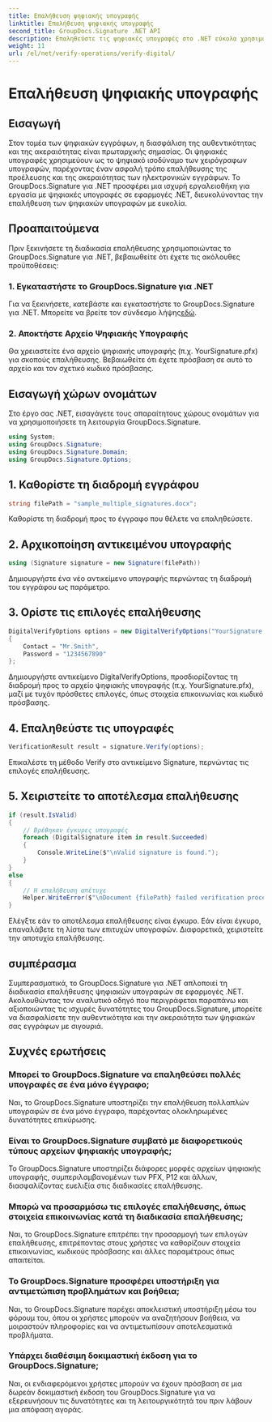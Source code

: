 ```yaml
---
title: Επαλήθευση ψηφιακής υπογραφής
linktitle: Επαλήθευση ψηφιακής υπογραφής
second_title: GroupDocs.Signature .NET API
description: Επαληθεύστε τις ψηφιακές υπογραφές στο .NET εύκολα χρησιμοποιώντας το GroupDocs.Signature. Διασφαλίστε τη γνησιότητα και την ακεραιότητα του εγγράφου χωρίς κόπο.
weight: 11
url: /el/net/verify-operations/verify-digital/
---
```


# Επαλήθευση ψηφιακής υπογραφής

## Εισαγωγή
Στον τομέα των ψηφιακών εγγράφων, η διασφάλιση της αυθεντικότητας και της ακεραιότητας είναι πρωταρχικής σημασίας. Οι ψηφιακές υπογραφές χρησιμεύουν ως το ψηφιακό ισοδύναμο των χειρόγραφων υπογραφών, παρέχοντας έναν ασφαλή τρόπο επαλήθευσης της προέλευσης και της ακεραιότητας των ηλεκτρονικών εγγράφων. Το GroupDocs.Signature για .NET προσφέρει μια ισχυρή εργαλειοθήκη για εργασία με ψηφιακές υπογραφές σε εφαρμογές .NET, διευκολύνοντας την επαλήθευση των ψηφιακών υπογραφών με ευκολία.
## Προαπαιτούμενα
Πριν ξεκινήσετε τη διαδικασία επαλήθευσης χρησιμοποιώντας το GroupDocs.Signature για .NET, βεβαιωθείτε ότι έχετε τις ακόλουθες προϋποθέσεις:
### 1. Εγκαταστήστε το GroupDocs.Signature για .NET
 Για να ξεκινήσετε, κατεβάστε και εγκαταστήστε το GroupDocs.Signature για .NET. Μπορείτε να βρείτε τον σύνδεσμο λήψης[εδώ](https://releases.groupdocs.com/signature/net/).
### 2. Αποκτήστε Αρχείο Ψηφιακής Υπογραφής
Θα χρειαστείτε ένα αρχείο ψηφιακής υπογραφής (π.χ. YourSignature.pfx) για σκοπούς επαλήθευσης. Βεβαιωθείτε ότι έχετε πρόσβαση σε αυτό το αρχείο και τον σχετικό κωδικό πρόσβασης.

## Εισαγωγή χώρων ονομάτων
Στο έργο σας .NET, εισαγάγετε τους απαραίτητους χώρους ονομάτων για να χρησιμοποιήσετε τη λειτουργία GroupDocs.Signature.

```csharp
using System;
using GroupDocs.Signature;
using GroupDocs.Signature.Domain;
using GroupDocs.Signature.Options;
```
## 1. Καθορίστε τη διαδρομή εγγράφου
```csharp
string filePath = "sample_multiple_signatures.docx";
```
Καθορίστε τη διαδρομή προς το έγγραφο που θέλετε να επαληθεύσετε.
## 2. Αρχικοποίηση αντικειμένου υπογραφής
```csharp
using (Signature signature = new Signature(filePath))
```
Δημιουργήστε ένα νέο αντικείμενο υπογραφής περνώντας τη διαδρομή του εγγράφου ως παράμετρο.
## 3. Ορίστε τις επιλογές επαλήθευσης
```csharp
DigitalVerifyOptions options = new DigitalVerifyOptions("YourSignature.pfx")
{
    Contact = "Mr.Smith",
    Password = "1234567890"
};
```
Δημιουργήστε αντικείμενο DigitalVerifyOptions, προσδιορίζοντας τη διαδρομή προς το αρχείο ψηφιακής υπογραφής (π.χ. YourSignature.pfx), μαζί με τυχόν πρόσθετες επιλογές, όπως στοιχεία επικοινωνίας και κωδικό πρόσβασης.
## 4. Επαληθεύστε τις υπογραφές
```csharp
VerificationResult result = signature.Verify(options);
```
Επικαλέστε τη μέθοδο Verify στο αντικείμενο Signature, περνώντας τις επιλογές επαλήθευσης.
## 5. Χειριστείτε το αποτέλεσμα επαλήθευσης
```csharp
if (result.IsValid)
{
    // Βρέθηκαν έγκυρες υπογραφές
    foreach (DigitalSignature item in result.Succeeded)
    {
        Console.WriteLine($"\nValid signature is found.");
    }
}
else
{
    // Η επαλήθευση απέτυχε
    Helper.WriteError($"\nDocument {filePath} failed verification process.");
}
```
Ελέγξτε εάν το αποτέλεσμα επαλήθευσης είναι έγκυρο. Εάν είναι έγκυρο, επαναλάβετε τη λίστα των επιτυχών υπογραφών. Διαφορετικά, χειριστείτε την αποτυχία επαλήθευσης.

## συμπέρασμα
Συμπερασματικά, το GroupDocs.Signature για .NET απλοποιεί τη διαδικασία επαλήθευσης ψηφιακών υπογραφών σε εφαρμογές .NET. Ακολουθώντας τον αναλυτικό οδηγό που περιγράφεται παραπάνω και αξιοποιώντας τις ισχυρές δυνατότητες του GroupDocs.Signature, μπορείτε να διασφαλίσετε την αυθεντικότητα και την ακεραιότητα των ψηφιακών σας εγγράφων με σιγουριά.
## Συχνές ερωτήσεις
### Μπορεί το GroupDocs.Signature να επαληθεύσει πολλές υπογραφές σε ένα μόνο έγγραφο;
Ναι, το GroupDocs.Signature υποστηρίζει την επαλήθευση πολλαπλών υπογραφών σε ένα μόνο έγγραφο, παρέχοντας ολοκληρωμένες δυνατότητες επικύρωσης.
### Είναι το GroupDocs.Signature συμβατό με διαφορετικούς τύπους αρχείων ψηφιακής υπογραφής;
Το GroupDocs.Signature υποστηρίζει διάφορες μορφές αρχείων ψηφιακής υπογραφής, συμπεριλαμβανομένων των PFX, P12 και άλλων, διασφαλίζοντας ευελιξία στις διαδικασίες επαλήθευσης.
### Μπορώ να προσαρμόσω τις επιλογές επαλήθευσης, όπως στοιχεία επικοινωνίας κατά τη διαδικασία επαλήθευσης;
Ναι, το GroupDocs.Signature επιτρέπει την προσαρμογή των επιλογών επαλήθευσης, επιτρέποντας στους χρήστες να καθορίζουν στοιχεία επικοινωνίας, κωδικούς πρόσβασης και άλλες παραμέτρους όπως απαιτείται.
### Το GroupDocs.Signature προσφέρει υποστήριξη για αντιμετώπιση προβλημάτων και βοήθεια;
Ναι, το GroupDocs.Signature παρέχει αποκλειστική υποστήριξη μέσω του φόρουμ του, όπου οι χρήστες μπορούν να αναζητήσουν βοήθεια, να μοιραστούν πληροφορίες και να αντιμετωπίσουν αποτελεσματικά προβλήματα.
### Υπάρχει διαθέσιμη δοκιμαστική έκδοση για το GroupDocs.Signature;
Ναι, οι ενδιαφερόμενοι χρήστες μπορούν να έχουν πρόσβαση σε μια δωρεάν δοκιμαστική έκδοση του GroupDocs.Signature για να εξερευνήσουν τις δυνατότητες και τη λειτουργικότητά του πριν λάβουν μια απόφαση αγοράς.